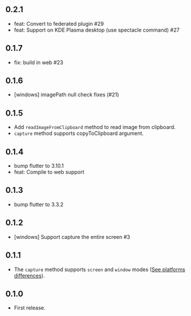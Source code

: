 ## 0.2.1

* feat: Convert to federated plugin #29
* feat: Support on KDE Plasma desktop (use spectacle command) #27

## 0.1.7

* fix: build in web #23

## 0.1.6

* [windows] imagePath null check fixes (#21)

## 0.1.5

* Add `readImageFromClipboard` method to read image from clipboard.
* `capture` method supports copyToClipboard argument.

## 0.1.4

* bump flutter to 3.10.1
* feat: Compile to web support

## 0.1.3

* bump flutter to 3.3.2

## 0.1.2

* [windows] Support capture the entire screen #3

## 0.1.1

* The `capture` method supports `screen` and `window` modes ([See platforms differences](https://github.com/leanflutter/screen_capturer#platform-differences)).

## 0.1.0

* First release.
